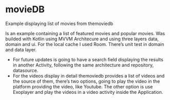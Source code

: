 # movieDB
Example displaying list of movies from themoviedb


Is an example containing a list of featured movies and popular movies.
Was builded with Kotlin using MVVM Architecure and using three layers data, domain and ui. For the local cache I used Room.
There’s unit test in domain and data layer.

* For future updates is going to have a search field displaying the results in another Activity, following the same architecture and repository, datasource.
* For the videos display in detail themoviedb provides a list of videos and the source of them, there’s two options, going to play the video in the platform providing the video, like Youtube. The other option is use Exoplayer and play the videos in a video activity inside the Application.
